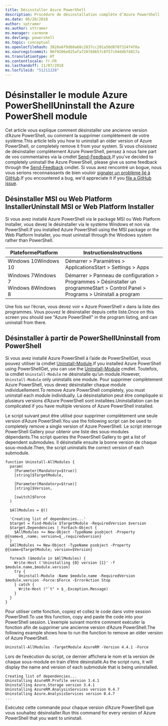 ```yaml
---
title: Désinstaller Azure PowerShell
description: Procédure de désinstallation complète d’Azure PowerShell
ms.date: 06/20/2018
author: sptramer
ms.author: sttramer
ms.manager: carmonm
ms.devlang: powershell
ms.topic: conceptual
ms.openlocfilehash: 3828a6f9d60a68c2837cc201a50d8707324f4f0a
ms.sourcegitcommit: 06f9206e025afa7207d4657c8f57c94ddb74817a
ms.translationtype: HT
ms.contentlocale: fr-FR
ms.lasthandoff: 11/07/2018
ms.locfileid: "51211228"
---
```

# <a name="uninstall-the-azure-powershell-module"></a><span data-ttu-id="73745-103">Désinstaller le module Azure PowerShell</span><span class="sxs-lookup"><span data-stu-id="73745-103">Uninstall the Azure PowerShell module</span></span>

<span data-ttu-id="73745-104">Cet article vous explique comment désinstaller une ancienne version d’Azure PowerShell, ou comment la supprimer complètement de votre système.</span><span class="sxs-lookup"><span data-stu-id="73745-104">This article tells you how to uninstall an older version of Azure PowerShell, or completely remove it from your system.</span></span> <span data-ttu-id="73745-105">Si vous choisissez de désinstaller complètement Azure PowerShell, pensez à nous faire part de vos commentaires via la cmdlet [Send-Feedback](/powershell/module/azurerm.profile/send-feedback).</span><span class="sxs-lookup"><span data-stu-id="73745-105">If you've decided to completely uninstall the Azure PowerShell, please give us some feedback through the [Send-Feedback](/powershell/module/azurerm.profile/send-feedback) cmdlet.</span></span>
<span data-ttu-id="73745-106">Si vous avez rencontré un bogue, nous vous serions reconnaissants de bien vouloir [signaler un problème lié à GitHub](https://github.com/azure/azure-powershell/issues).</span><span class="sxs-lookup"><span data-stu-id="73745-106">If you encountered a bug, we'd appreciate it if you [file a GitHub issue](https://github.com/azure/azure-powershell/issues).</span></span>

## <a name="uninstall-msi-or-web-platform-installer"></a><span data-ttu-id="73745-107">Désinstaller MSI ou Web Platform Installer</span><span class="sxs-lookup"><span data-stu-id="73745-107">Uninstall MSI or Web Platform Installer</span></span>

<span data-ttu-id="73745-108">Si vous avez installé Azure PowerShell via le package MSI ou Web Platform Installer, vous devez le désinstaller via le système Windows et non via PowerShell.</span><span class="sxs-lookup"><span data-stu-id="73745-108">If you installed Azure PowerShell using the MSI package or the Web Platform Installer, you must uninstall through the Windows system rather than PowerShell.</span></span>

| <span data-ttu-id="73745-109">Plateforme</span><span class="sxs-lookup"><span data-stu-id="73745-109">Platform</span></span> | <span data-ttu-id="73745-110">Instructions</span><span class="sxs-lookup"><span data-stu-id="73745-110">Instructions</span></span> |
|----------|--------------|
| <span data-ttu-id="73745-111">Windows 10</span><span class="sxs-lookup"><span data-stu-id="73745-111">Windows 10</span></span> | <span data-ttu-id="73745-112">Démarrer > Paramètres > Applications</span><span class="sxs-lookup"><span data-stu-id="73745-112">Start > Settings > Apps</span></span> |
| <span data-ttu-id="73745-113">Windows 7</span><span class="sxs-lookup"><span data-stu-id="73745-113">Windows 7</span></span> </br><span data-ttu-id="73745-114">Windows 8</span><span class="sxs-lookup"><span data-stu-id="73745-114">Windows 8</span></span> | <span data-ttu-id="73745-115">Démarrer > Panneau de configuration > Programmes > Désinstaller un programme</span><span class="sxs-lookup"><span data-stu-id="73745-115">Start > Control Panel > Programs > Uninstall a program</span></span> |

<span data-ttu-id="73745-116">Une fois sur l’écran, vous devez voir « Azure PowerShell » dans la liste des programmes. Vous pouvez le désinstaller depuis cette liste.</span><span class="sxs-lookup"><span data-stu-id="73745-116">Once on this screen you should see "Azure PowerShell" in the program listing, and can uninstall from there.</span></span>

## <a name="uninstall-from-powershell"></a><span data-ttu-id="73745-117">Désinstaller à partir de PowerShell</span><span class="sxs-lookup"><span data-stu-id="73745-117">Uninstall from PowerShell</span></span>

<span data-ttu-id="73745-118">Si vous avez installé Azure PowerShell à l’aide de PowerShellGet, vous pouvez utiliser la cmdlet [Uninstall-Module](/powershell/module/powershellget/uninstall-module).</span><span class="sxs-lookup"><span data-stu-id="73745-118">If you installed Azure PowerShell using PowerShellGet, you can use the [Uninstall-Module](/powershell/module/powershellget/uninstall-module) cmdlet.</span></span> <span data-ttu-id="73745-119">Toutefois, la cmdlet `Uninstall-Module` ne désinstalle qu’un module.</span><span class="sxs-lookup"><span data-stu-id="73745-119">However, `Uninstall-Module` only uninstalls one module.</span></span> <span data-ttu-id="73745-120">Pour supprimer complètement Azure PowerShell, vous devez désinstaller chaque module individuellement.</span><span class="sxs-lookup"><span data-stu-id="73745-120">To remove Azure PowerShell completely, you must uninstall each module individually.</span></span> <span data-ttu-id="73745-121">La désinstallation peut être compliquée si plusieurs versions d’Azure PowerShell sont installées.</span><span class="sxs-lookup"><span data-stu-id="73745-121">Uninstallation can be complicated if you have multiple versions of Azure PowerShell installed.</span></span>

<span data-ttu-id="73745-122">Le script suivant peut être utilisé pour supprimer complètement une seule version d’Azure PowerShell.</span><span class="sxs-lookup"><span data-stu-id="73745-122">You use the following script can be used to completely remove a single version of Azure PowerShell.</span></span> <span data-ttu-id="73745-123">Le script interroge PowerShell Gallery pour obtenir une liste des sous-modules dépendants.</span><span class="sxs-lookup"><span data-stu-id="73745-123">The script queries the PowerShell Gallery to get a list of dependent submodules.</span></span> <span data-ttu-id="73745-124">Il désinstalle ensuite la bonne version de chaque sous-module.</span><span class="sxs-lookup"><span data-stu-id="73745-124">Then, the script uninstalls the correct version of each submodule.</span></span>

```powershell-interactive
function Uninstall-AllModules {
  param(
    [Parameter(Mandatory=$true)]
    [string]$TargetModule,

    [Parameter(Mandatory=$true)]
    [string]$Version,

    [switch]$Force
  )

  $AllModules = @()

  'Creating list of dependencies...'
  $target = Find-Module $TargetModule -RequiredVersion $version
  $target.Dependencies | ForEach-Object {
    $AllModules += New-Object -TypeName psobject -Property @{name=$_.name; version=$_.requiredversion}
  }
  $AllModules += New-Object -TypeName psobject -Property @{name=$TargetModule; version=$Version}

  foreach ($module in $AllModules) {
    Write-Host ('Uninstalling {0} version {1}' -f $module.name,$module.version)
    try {
      Uninstall-Module -Name $module.name -RequiredVersion $module.version -Force:$Force -ErrorAction Stop
    } catch {
      Write-Host ("`t" + $_.Exception.Message)
    }
  }
}
```

<span data-ttu-id="73745-125">Pour utiliser cette fonction, copiez et collez le code dans votre session PowerShell.</span><span class="sxs-lookup"><span data-stu-id="73745-125">To use this function, copy and paste the code into your PowerShell session.</span></span> <span data-ttu-id="73745-126">L’exemple suivant montre comment exécuter la fonction afin de supprimer une ancienne version d’Azure PowerShell.</span><span class="sxs-lookup"><span data-stu-id="73745-126">The following example shows how to run the function to remove an older version of Azure PowerShell.</span></span>

```powershell-interactive
Uninstall-AllModules -TargetModule AzureRM -Version 4.4.1 -Force
```

<span data-ttu-id="73745-127">Lors de l’exécution du script, ce dernier affichera le nom et la version de chaque sous-module en train d’être désinstallé.</span><span class="sxs-lookup"><span data-stu-id="73745-127">As the script runs, it will display the name and version of each submodule that is being uninstalled.</span></span>

```output
Creating list of dependencies...
Uninstalling AzureRM.Profile version 3.4.1
Uninstalling Azure.Storage version 3.4.1
Uninstalling AzureRM.AnalysisServices version 0.4.7
Uninstalling Azure.AnalysisServices version 0.4.7
...
```

<span data-ttu-id="73745-128">Exécutez cette commande pour chaque version d’Azure PowerShell que vous souhaitez désinstaller.</span><span class="sxs-lookup"><span data-stu-id="73745-128">Run this command for every version of Azure PowerShell that you want to uninstall.</span></span>